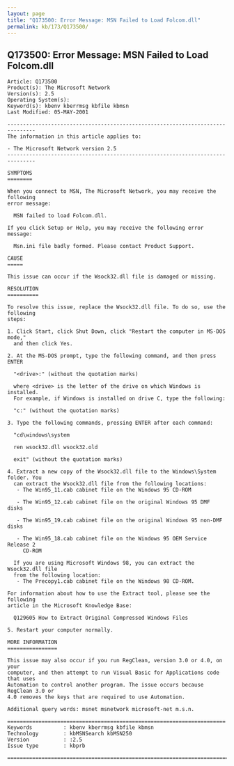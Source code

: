 ```yaml
---
layout: page
title: "Q173500: Error Message: MSN Failed to Load Folcom.dll"
permalink: kb/173/Q173500/
---
```


## Q173500: Error Message: MSN Failed to Load Folcom.dll

	Article: Q173500
	Product(s): The Microsoft Network
	Version(s): 2.5
	Operating System(s): 
	Keyword(s): kbenv kberrmsg kbfile kbmsn
	Last Modified: 05-MAY-2001
	
	-------------------------------------------------------------------------------
	The information in this article applies to:
	
	- The Microsoft Network version 2.5 
	-------------------------------------------------------------------------------
	
	SYMPTOMS
	========
	
	When you connect to MSN, The Microsoft Network, you may receive the following
	error message:
	
	  MSN failed to load Folcom.dll.
	
	If you click Setup or Help, you may receive the following error message:
	
	  Msn.ini file badly formed. Please contact Product Support.
	
	CAUSE
	=====
	
	This issue can occur if the Wsock32.dll file is damaged or missing.
	
	RESOLUTION
	==========
	
	To resolve this issue, replace the Wsock32.dll file. To do so, use the following
	steps:
	
	1. Click Start, click Shut Down, click "Restart the computer in MS-DOS mode,"
	  and then click Yes.
	
	2. At the MS-DOS prompt, type the following command, and then press ENTER
	
	  "<drive>:" (without the quotation marks)
	
	  where <drive> is the letter of the drive on which Windows is installed.
	  For example, if Windows is installed on drive C, type the following:
	
	  "c:" (without the quotation marks)
	
	3. Type the following commands, pressing ENTER after each command:
	
	  "cd\windows\system
	
	  ren wsock32.dll wsock32.old
	
	  exit" (without the quotation marks)
	
	4. Extract a new copy of the Wsock32.dll file to the Windows\System folder. You
	  can extract the Wsock32.dll file from the following locations:
	   - The Win95_11.cab cabinet file on the Windows 95 CD-ROM
	
	   - The Win95_12.cab cabinet file on the original Windows 95 DMF disks
	
	   - The Win95_19.cab cabinet file on the original Windows 95 non-DMF disks
	
	   - The Win95_18.cab cabinet file on the Windows 95 OEM Service Release 2
	     CD-ROM
	
	  If you are using Microsoft Windows 98, you can extract the Wsock32.dll file
	  from the following location:
	   - The Precopy1.cab cabinet file on the Windows 98 CD-ROM.
	
	For information about how to use the Extract tool, please see the following
	article in the Microsoft Knowledge Base:
	
	  Q129605 How to Extract Original Compressed Windows Files
	
	5. Restart your computer normally.
	
	MORE INFORMATION
	================
	
	This issue may also occur if you run RegClean, version 3.0 or 4.0, on your
	computer, and then attempt to run Visual Basic for Applications code that uses
	Automation to control another program. The issue occurs because RegClean 3.0 or
	4.0 removes the keys that are required to use Automation.
	
	Additional query words: msnet msnetwork microsoft-net m.s.n.
	
	======================================================================
	Keywords          : kbenv kberrmsg kbfile kbmsn 
	Technology        : kbMSNSearch kbMSN250
	Version           : :2.5
	Issue type        : kbprb
	
	=============================================================================
	

